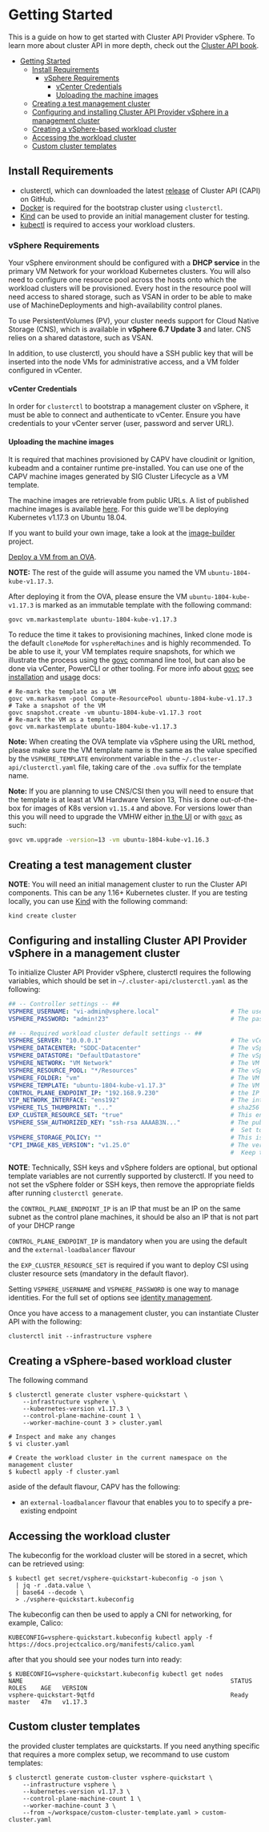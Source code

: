 # Getting Started

This is a guide on how to get started with Cluster API Provider vSphere. To learn more about cluster API in more
depth, check out the [Cluster API book][cluster-api-book].

- [Getting Started](#getting-started)
  - [Install Requirements](#install-requirements)
    - [vSphere Requirements](#vsphere-requirements)
      - [vCenter Credentials](#vcenter-credentials)
      - [Uploading the machine images](#uploading-the-machine-images)
  - [Creating a test management cluster](#creating-a-test-management-cluster)
  - [Configuring and installing Cluster API Provider vSphere in a management cluster](#configuring-and-installing-cluster-api-provider-vsphere-in-a-management-cluster)
  - [Creating a vSphere-based workload cluster](#creating-a-vsphere-based-workload-cluster)
  - [Accessing the workload cluster](#accessing-the-workload-cluster)
  - [Custom cluster templates](#custom-cluster-templates)

## Install Requirements

- clusterctl, which can downloaded the latest [release][releases] of Cluster API (CAPI) on GitHub.
- [Docker][docker] is required for the bootstrap cluster using `clusterctl`.
- [Kind][kind] can be used  to provide an initial management cluster for testing.
- [kubectl][kubectl] is required to access your workload clusters.

### vSphere Requirements

Your vSphere environment should be configured with a **DHCP service** in the primary VM Network for your workload Kubernetes clusters.
You will also need to configure one resource pool across the hosts onto which the workload clusters will be provisioned. Every host
in the resource pool will need access to shared storage, such as VSAN in order to be able to make use of MachineDeployments and
high-availability control planes.

To use PersistentVolumes (PV), your cluster needs support for Cloud Native Storage (CNS), which is available in **vSphere 6.7 Update 3** and later.
CNS relies on a shared datastore, such as VSAN.

In addition, to use clusterctl, you should have a SSH public key that will be inserted into the node VMs for
administrative access, and a VM folder configured in vCenter.

#### vCenter Credentials

In order for `clusterctl` to bootstrap a management cluster on vSphere, it must be able to connect and authenticate to
vCenter. Ensure you have credentials to your vCenter server (user, password and server URL).

#### Uploading the machine images

It is required that machines provisioned by CAPV have cloudinit or Ignition, kubeadm and a container runtime pre-installed. You can
use one of the CAPV machine images generated by SIG Cluster Lifecycle as a VM template.

The machine images are retrievable from public URLs. A list of published machine images is available [here][ovas].
For this guide we'll be deploying Kubernetes v1.17.3 on Ubuntu 18.04.

If you want to build your own image, take a look at the [image-builder][image-builder] project.

[Deploy a VM from an OVA][vm-template].

**NOTE:** The rest of the guide will assume you named the VM `ubuntu-1804-kube-v1.17.3`.

After deploying it from the OVA, please ensure the VM `ubuntu-1804-kube-v1.17.3` is marked as an immutable template with the following command:

```shell
govc vm.markastemplate ubuntu-1804-kube-v1.17.3
```

To reduce the time it takes to provisioning machines, linked clone mode is the default `cloneMode` for `vsphereMachines` and is highly
 recommended. To be able to use it, your VM templates require snapshots, for which we illustrate the process using the [govc][govc]
command line tool, but can also be done via vCenter, PowerCLI or other tooling.
For more info about [govc][govc] see [installation](https://github.com/vmware/govmomi/tree/master/govc#installation) and [usage](https://github.com/vmware/govmomi/tree/master/govc#usage) docs:

```shell
# Re-mark the template as a VM
govc vm.markasvm -pool Compute-ResourcePool ubuntu-1804-kube-v1.17.3
# Take a snapshot of the VM
govc snapshot.create -vm ubuntu-1804-kube-v1.17.3 root
# Re-mark the VM as a template
govc vm.markastemplate ubuntu-1804-kube-v1.17.3
```

**Note:** When creating the OVA template via vSphere using the URL method, please make sure the VM template name is the
same as the value specified by the `VSPHERE_TEMPLATE` environment variable in the
`~/.cluster-api/clusterctl.yaml` file, taking care of the `.ova` suffix for the template name.

**Note:** If you are planning to use CNS/CSI then you will need to ensure that the template is at least at VM Hardware
Version 13, This is done out-of-the-box for images of K8s version `v1.15.4` and above. For versions lower than this you
will need to upgrade the VMHW either [in the UI](https://kb.vmware.com/s/article/1010675) or with
[`govc`][govc] as such:

```sh
govc vm.upgrade -version=13 -vm ubuntu-1804-kube-v1.16.3
```

## Creating a test management cluster

**NOTE**: You will need an initial management cluster to run the Cluster API components. This can be any 1.16+ Kubernetes cluster.
If you are testing locally, you can use [Kind][kind] with the following command:

```shell
kind create cluster
```

## Configuring and installing Cluster API Provider vSphere in a management cluster

To initialize Cluster API Provider vSphere, clusterctl requires the following variables, which should
be set in `~/.cluster-api/clusterctl.yaml` as the following:

``` yaml
## -- Controller settings -- ##
VSPHERE_USERNAME: "vi-admin@vsphere.local"                    # The username used to access the remote vSphere endpoint
VSPHERE_PASSWORD: "admin!23"                                  # The password used to access the remote vSphere endpoint

## -- Required workload cluster default settings -- ##
VSPHERE_SERVER: "10.0.0.1"                                    # The vCenter server IP or FQDN
VSPHERE_DATACENTER: "SDDC-Datacenter"                         # The vSphere datacenter to deploy the management cluster on
VSPHERE_DATASTORE: "DefaultDatastore"                         # The vSphere datastore to deploy the management cluster on
VSPHERE_NETWORK: "VM Network"                                 # The VM network to deploy the management cluster on
VSPHERE_RESOURCE_POOL: "*/Resources"                          # The vSphere resource pool for your VMs
VSPHERE_FOLDER: "vm"                                          # The VM folder for your VMs. Set to "" to use the root vSphere folder
VSPHERE_TEMPLATE: "ubuntu-1804-kube-v1.17.3"                  # The VM template to use for your management cluster.
CONTROL_PLANE_ENDPOINT_IP: "192.168.9.230"                    # the IP that kube-vip is going to use as a control plane endpoint
VIP_NETWORK_INTERFACE: "ens192"                               # The interface that kube-vip should apply the IP to. Omit to tell kube-vip to autodetect the interface.
VSPHERE_TLS_THUMBPRINT: "..."                                 # sha256 thumbprint of the vcenter certificate: openssl x509 -sha256 -fingerprint -in ca.crt -noout
EXP_CLUSTER_RESOURCE_SET: "true"                              # This enables the ClusterResourceSet feature that we are using to deploy CSI
VSPHERE_SSH_AUTHORIZED_KEY: "ssh-rsa AAAAB3N..."              # The public ssh authorized key on all machines in this cluster.
                                                              #  Set to "" if you don't want to enable SSH, or are using another solution.
VSPHERE_STORAGE_POLICY: ""                                    # This is the vSphere storage policy. Set it to "" if you don't want to use a storage policy.
"CPI_IMAGE_K8S_VERSION": "v1.25.0"                            # The version of the vSphere CPI image to be used by the CPI workloads
                                                              #  Keep this close to the minimum Kubernetes version of the cluster being created.
```

**NOTE**: Technically, SSH keys and vSphere folders are optional, but optional template variables are not currently
supported by clusterctl. If you need to not set the vSphere folder or SSH keys, then remove the appropriate fields after
running `clusterctl generate`.

the `CONTROL_PLANE_ENDPOINT_IP` is an IP that must be an IP on the same subnet as the control plane machines, it should be also an IP that is not part of your DHCP range

`CONTROL_PLANE_ENDPOINT_IP` is mandatory when you are using the default and the `external-loadbalancer` flavour

the `EXP_CLUSTER_RESOURCE_SET` is required if you want to deploy CSI using cluster resource sets (mandatory in the default flavor).

Setting `VSPHERE_USERNAME` and `VSPHERE_PASSWORD` is one way to manage identities. For the full set of options see [identity management](identity_management.md).

Once you have access to a management cluster, you can instantiate Cluster API with the following:

```shell
clusterctl init --infrastructure vsphere
```

## Creating a vSphere-based workload cluster

The following command

```shell
$ clusterctl generate cluster vsphere-quickstart \
    --infrastructure vsphere \
    --kubernetes-version v1.17.3 \
    --control-plane-machine-count 1 \
    --worker-machine-count 3 > cluster.yaml

# Inspect and make any changes
$ vi cluster.yaml

# Create the workload cluster in the current namespace on the management cluster
$ kubectl apply -f cluster.yaml
```

aside of the default flavour, CAPV has the following:

- an `external-loadbalancer` flavour that enables you to to specify a pre-existing endpoint

## Accessing the workload cluster

The kubeconfig for the workload cluster will be stored in a secret, which can
be retrieved using:

``` shell
$ kubectl get secret/vsphere-quickstart-kubeconfig -o json \
  | jq -r .data.value \
  | base64 --decode \
  > ./vsphere-quickstart.kubeconfig
```

The kubeconfig can then be used to apply a CNI for networking, for example, Calico:

```shell
KUBECONFIG=vsphere-quickstart.kubeconfig kubectl apply -f https://docs.projectcalico.org/manifests/calico.yaml
```

after that you should see your nodes turn into ready:

```shell
$ KUBECONFIG=vsphere-quickstart.kubeconfig kubectl get nodes
NAME                                                          STATUS     ROLES    AGE   VERSION
vsphere-quickstart-9qtfd                                      Ready      master   47m   v1.17.3

```

## Custom cluster templates

the provided cluster templates are quickstarts. If you need anything specific that requires a more complex setup, we recommand to use custom templates:

```shell
$ clusterctl generate custom-cluster vsphere-quickstart \
    --infrastructure vsphere \
    --kubernetes-version v1.17.3 \
    --control-plane-machine-count 1 \
    --worker-machine-count 3 \
    --from ~/workspace/custom-cluster-template.yaml > custom-cluster.yaml
```

<!-- References -->
[vm-template]: https://docs.vmware.com/en/VMware-vSphere/6.7/com.vmware.vsphere.vm_admin.doc/GUID-17BEDA21-43F6-41F4-8FB2-E01D275FE9B4.html
[cluster-api-book]: https://cluster-api.sigs.k8s.io/
[glossary-bootstrapping]: https://cluster-api.sigs.k8s.io/reference/glossary.html#bootstrap
[kind]: https://kind.sigs.k8s.io
[glossary-management-cluster]: https://github.com/kubernetes-sigs/cluster-api/blob/main/docs/book/GLOSSARY.md#management-cluster
[releases]: https://github.com/kubernetes-sigs/cluster-api/releases
[docker]: https://docs.docker.com/glossary/?term=install
[kubectl]: https://kubernetes.io/docs/tasks/tools/install-kubectl/
[ovas]: ../README.md#kubernetes-versions-with-published-ovas
[image-builder]: https://github.com/kubernetes-sigs/image-builder
[govc]: https://github.com/vmware/govmomi/tree/master/govc
